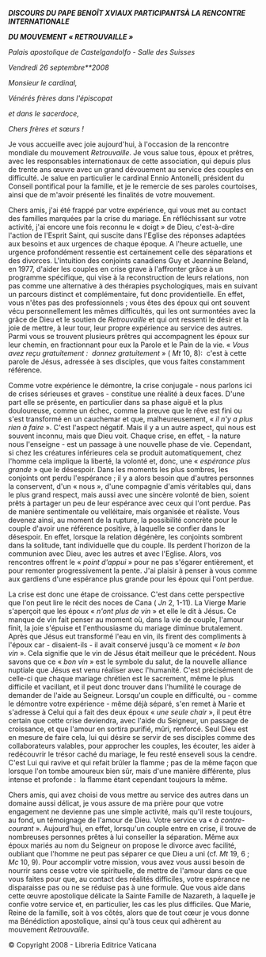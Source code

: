 ***DISCOURS DU PAPE BENOÎT XVI******AUX PARTICIPANTS******À LA RENCONTRE INTERNATIONALE***

***DU MOUVEMENT « RETROUVAILLE »***

*Palais apostolique de Castelgandolfo - Salle des Suisses*

*Vendredi 26 septembre**2008*

*Monsieur le cardinal,*

*Vénérés frères dans l'épiscopat*

*et dans le sacerdoce,*

*Chers frères et sœurs !*

Je vous accueille avec joie aujourd'hui, à l'occasion de la rencontre mondiale du mouvement *Retrouvaille*. Je vous salue tous, époux et prêtres, avec les responsables internationaux de cette association, qui depuis plus de trente ans œuvre avec un grand dévouement au service des couples en difficulté. Je salue en particulier le cardinal Ennio Antonelli, président du Conseil pontifical pour la famille, et je le remercie de ses paroles courtoises, ainsi que de m'avoir présenté les finalités de votre mouvement.

Chers amis, j'ai été frappé par votre expérience, qui vous met au contact des familles marquées par la crise du mariage. En réfléchissant sur votre activité, j'ai encore une fois reconnu le « doigt » de Dieu, c'est-à-dire l'action de l'Esprit Saint, qui suscite dans l'Eglise des réponses adaptées aux besoins et aux urgences de chaque époque. A l'heure actuelle, une urgence profondément ressentie est certainement celle des séparations et des divorces. L'intuition des conjoints canadiens Guy et Jeannine Beland, en 1977, d'aider les couples en crise grave à l'affronter grâce à un programme spécifique, qui vise à la reconstruction de leurs relations, non pas comme une alternative à des thérapies psychologiques, mais en suivant un parcours distinct et complémentaire, fut donc providentielle. En effet, vous n'êtes pas des professionnels ; vous êtes des époux qui ont souvent vécu personnellement les mêmes difficultés, qui les ont surmontées avec la grâce de Dieu et le soutien de *Retrouvaille* et qui ont ressenti le désir et la joie de mettre, à leur tour, leur propre expérience au service des autres. Parmi vous se trouvent plusieurs prêtres qui accompagnent les époux sur leur chemin, en fractionnant pour eux la Parole et le Pain de la vie. « *Vous avez reçu gratuitement :  donnez gratuitement* » ( *Mt* 10, 8):  c'est à cette parole de Jésus, adressée à ses disciples, que vous faites constamment référence.

Comme votre expérience le démontre, la crise conjugale - nous parlons ici de crises sérieuses et graves - constitue une réalité à deux faces. D'une part elle se présente, en particulier dans sa phase aiguë et la plus douloureuse, comme un échec, comme la preuve que le rêve est fini ou s'est transformé en un cauchemar et que, malheureusement, « *il n'y a plus rien à faire* ». C'est l'aspect négatif. Mais il y a un autre aspect, qui nous est souvent inconnu, mais que Dieu voit. Chaque crise, en effet, - la nature nous l'enseigne - est un passage à une nouvelle phase de vie. Cependant, si chez les créatures inférieures cela se produit automatiquement, chez l'homme cela implique la liberté, la volonté et, donc, une « *espérance plus grande* » que le désespoir. Dans les moments les plus sombres, les conjoints ont perdu l'espérance ; il y a alors besoin que d'autres personnes la conservent, d'un « nous », d'une compagnie d'amis véritables qui, dans le plus grand respect, mais aussi avec une sincère volonté de bien, soient prêts à partager un peu de leur espérance avec ceux qui l'ont perdue. Pas de manière sentimentale ou velléitaire, mais organisée et réaliste. Vous devenez ainsi, au moment de la rupture, la possibilité concrète pour le couple d'avoir une référence positive, à laquelle se confier dans le désespoir. En effet, lorsque la relation dégénère, les conjoints sombrent dans la solitude, tant individuelle que du couple. Ils perdent l'horizon de la communion avec Dieu, avec les autres et avec l'Eglise. Alors, vos rencontres offrent le « *point d'appui* » pour ne pas s'égarer entièrement, et pour remonter progressivement la pente. J'ai plaisir à penser à vous comme aux gardiens d'une espérance plus grande pour les époux qui l'ont perdue.

La crise est donc une étape de croissance. C'est dans cette perspective que l'on peut lire le récit des noces de Cana ( *Jn* 2, 1-11). La Vierge Marie s'aperçoit que les époux « *n'ont plus de vin* » et elle le dit à Jésus. Ce manque de vin fait penser au moment où, dans la vie de couple, l'amour finit, la joie s'épuise et l'enthousiasme du mariage diminue brutalement. Après que Jésus eut transformé l'eau en vin, ils firent des compliments à l'époux car - disaient-ils - il avait conservé jusqu'à ce moment « *le bon vin* ». Cela signifie que le vin de Jésus était meilleur que le précédent. Nous savons que ce « *bon vin* » est le symbole du salut, de la nouvelle alliance nuptiale que Jésus est venu réaliser avec l'humanité. C'est précisément de celle-ci que chaque mariage chrétien est le sacrement, même le plus difficile et vacillant, et il peut donc trouver dans l'humilité le courage de demander de l'aide au Seigneur. Lorsqu'un couple en difficulté, ou - comme le démontre votre expérience - même déjà séparé, s'en remet à Marie et s'adresse à Celui qui a fait des deux époux « *une seule chair* », il peut être certain que cette crise deviendra, avec l'aide du Seigneur, un passage de croissance, et que l'amour en sortira purifié, mûri, renforcé. Seul Dieu est en mesure de faire cela, lui qui désire se servir de ses disciples comme des collaborateurs valables, pour approcher les couples, les écouter, les aider à redécouvrir le trésor caché du mariage, le feu resté enseveli sous la cendre. C'est Lui qui ravive et qui refait brûler la flamme ; pas de la même façon que lorsque l'on tombe amoureux bien sûr, mais d'une manière différente, plus intense et profonde :  la flamme étant cependant toujours la même.

Chers amis, qui avez choisi de vous mettre au service des autres dans un domaine aussi délicat, je vous assure de ma prière pour que votre engagement ne devienne pas une simple activité, mais qu'il reste toujours, au fond, un témoignage de l'amour de Dieu. Votre service va « *à contre-courant* ». Aujourd'hui, en effet, lorsqu'un couple entre en crise, il trouve de nombreuses personnes prêtes à lui conseiller la séparation. Même aux époux mariés au nom du Seigneur on propose le divorce avec facilité, oubliant que l'homme ne peut pas séparer ce que Dieu a uni (cf. *Mt* 19, 6 ; *Mc* 10, 9). Pour accomplir votre mission, vous avez vous aussi besoin de nourrir sans cesse votre vie spirituelle, de mettre de l'amour dans ce que vous faites pour que, au contact des réalités difficiles, votre espérance ne disparaisse pas ou ne se réduise pas à une formule. Que vous aide dans cette œuvre apostolique délicate la Sainte Famille de Nazareth, à laquelle je confie votre service et, en particulier, les cas les plus difficiles. Que Marie, Reine de la famille, soit à vos côtés, alors que de tout cœur je vous donne ma Bénédiction apostolique, ainsi qu'à tous ceux qui adhèrent au mouvement *Retrouvaille.*

© Copyright 2008 - Libreria Editrice Vaticana